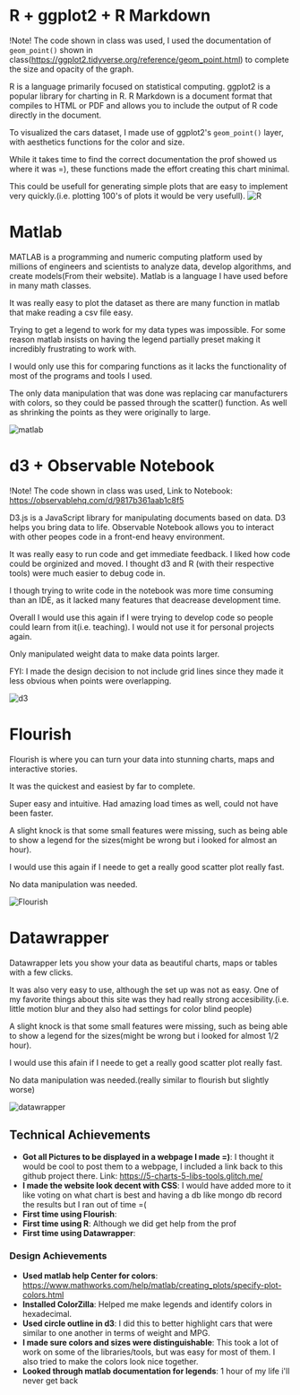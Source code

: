 # R + ggplot2 + R Markdown

!Note! The code shown in class was used, I used the documentation of `geom_point()` shown in class(https://ggplot2.tidyverse.org/reference/geom_point.html) to complete the size and opacity of the graph.

R is a language primarily focused on statistical computing.
ggplot2 is a popular library for charting in R.
R Markdown is a document format that compiles to HTML or PDF and allows you to include the output of R code directly in the document.

To visualized the cars dataset, I made use of ggplot2's `geom_point()` layer, with aesthetics functions for the color and size.

While it takes time to find the correct documentation the prof showed us where it was =), these functions made the effort creating this chart minimal.

This could be usefull for generating simple plots that are easy to implement very quickly.(i.e. plotting 100's of plots it would be very usefull).
![R](img/a2-R.png)

# Matlab

MATLAB is a programming and numeric computing platform used by millions of engineers and scientists to analyze data, develop algorithms, and create models(From their website). Matlab is a language I have used before in many math classes.

It was really easy to plot the dataset as there are many function in matlab that make reading a csv file easy.

Trying to get a legend to work for my data types was impossible. For some reason matlab insists on having the legend partially preset making it incredibly frustrating to work with.

I would only use this for comparing functions as it lacks the functionality of most of the programs and tools I used.

The only data manipulation that was done was replacing car manufacturers with colors, so they could be passed through the scatter() function. As well as shrinking the points as they were originally to large.

![matlab](img/cars-sample-matlab.png)

# d3 + Observable Notebook

!Note! The code shown in class was used, Link to Notebook: https://observablehq.com/d/9817b361aab1c8f5

D3.js is a JavaScript library for manipulating documents based on data. D3 helps you bring data to life. Observable Notebook allows you to interact with other peopes code in a front-end heavy environment.

It was really easy to run code and get immediate feedback. I liked how code could be orginized and moved. I thought d3 and R (with their respective tools) were much easier to debug code in.

I though trying to write code in the notebook was more time consuming than an IDE, as it lacked many features that deacrease development time.

Overall I would use this again if I were trying to develop code so people could learn from it(i.e. teaching). I would not use it for personal projects again.

Only manipulated weight data to make data points larger.

FYI: I made the design decision to not include grid lines since they made it less obvious when points were overlapping.

![d3](img/a2-d3Plot.png)

# Flourish

Flourish is where you can turn your data into stunning charts, maps and interactive stories. 

It was the quickest and easiest by far to complete.

Super easy and intuitive. Had amazing load times as well, could not have been faster.

A slight knock is that some small features were missing, such as being able to show a legend for the sizes(might be wrong but i looked for almost an hour).

I would use this again if I neede to get a really good scatter plot really fast.

No data manipulation was needed.

![Flourish](img/a2-flourish.png)

# Datawrapper

Datawrapper lets you show your data as beautiful charts, maps or tables with a few clicks.

It was also very easy to use, although the set up was not as easy. One of my favorite things about this site was they had really strong accesibility.(i.e. little motion blur and they also had settings for color blind people)

A slight knock is that some small features were missing, such as being able to show a legend for the sizes(might be wrong but i looked for almost 1/2 hour).

I would use this afain if I neede to get a really good scatter plot really fast.

No data manipulation was needed.(really similar to flourish but slightly worse)

![datawrapper](img/a2-datawrapper.png)

## Technical Achievements
- **Got all Pictures to be displayed in a webpage I made =)**: I thought it would be cool to post them to a webpage, I included a link back to this github project there. Link: https://5-charts-5-libs-tools.glitch.me/
- **I made the website look decent with CSS**: I would have added more to it like voting on what chart is best and having a db like mongo db record the results but I ran out of time =(
- **First time using Flourish**:
- **First time using R**: Although we did get help from the prof
- **First time using Datawrapper**:



### Design Achievements
- **Used matlab help Center for colors**: https://www.mathworks.com/help/matlab/creating_plots/specify-plot-colors.html 
- **Installed ColorZilla**: Helped me make legends and identify colors in hexadecimal.
- **Used circle outline in d3**: I did this to better highlight cars that were similar to one another in terms of weight and MPG.
- **I made sure colors and sizes were distinguishable**: This took a lot of work on some of the libraries/tools, but was easy for most of them. I also tried to make the colors look nice together.
- **Looked through matlab documentation for legends**: 1 hour of my life i'll never get back
